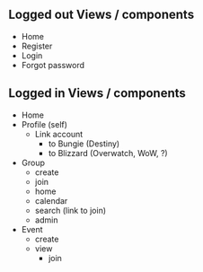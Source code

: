 ## Logged out Views / components

- Home
- Register
- Login
- Forgot password

## Logged in Views / components

- Home
- Profile (self)
  - Link account
    - to Bungie (Destiny)
    - to Blizzard (Overwatch, WoW, ?)
- Group
  - create
  - join
  - home
  - calendar
  - search (link to join)
  - admin
- Event
  - create
  - view
    - join
